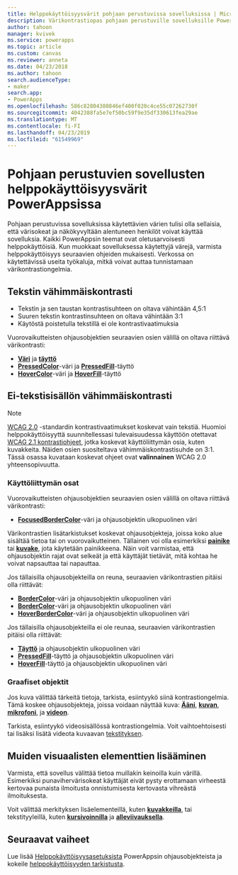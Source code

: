 ```yaml
---
title: Helppokäyttöisyysvärit pohjaan perustuvissa sovelluksissa | Microsoft Docs
description: Värikontrastiopas pohjaan perustuville sovelluksille PowerAppsissa
author: tahoon
manager: kvivek
ms.service: powerapps
ms.topic: article
ms.custom: canvas
ms.reviewer: anneta
ms.date: 04/23/2018
ms.author: tahoon
search.audienceType:
- maker
search.app:
- PowerApps
ms.openlocfilehash: 586c82804380846ef400f020c4ce55c07262730f
ms.sourcegitcommit: 4042388fa5e7ef50bc59f9e35df330613fea29ae
ms.translationtype: MT
ms.contentlocale: fi-FI
ms.lasthandoff: 04/23/2019
ms.locfileid: "61549969"
---
```

# <a name="accessible-colors-for-canvas-apps-in-powerapps"></a>Pohjaan perustuvien sovellusten helppokäyttöisyysvärit PowerAppsissa
Pohjaan perustuvissa sovelluksissa käytettävien värien tulisi olla sellaisia, että värisokeat ja näkökyvyltään alentuneen henkilöt voivat käyttää sovelluksia. Kaikki PowerAppsin teemat ovat oletusarvoisesti helppokäyttöisiä. Kun muokkaat sovelluksessa käytettyjä värejä, varmista helppokäyttöisyys seuraavien ohjeiden mukaisesti. Verkossa on käytettävissä useita työkaluja, mitkä voivat auttaa tunnistamaan värikontrastiongelmia.

## <a name="minimum-contrast-for-text"></a>Tekstin vähimmäiskontrasti
* Tekstin ja sen taustan kontrastisuhteen on oltava vähintään 4,5:1
* Suuren tekstin kontrastinsuhteen on oltava vähintään 3:1
* Käytöstä poistetulla tekstillä ei ole kontrastivaatimuksia

Vuorovaikutteisten ohjausobjektien seuraavien osien välillä on oltava riittävä värikontrasti:
* **[Väri](controls/properties-color-border.md)** ja **[täyttö](controls/properties-color-border.md)**
* **[PressedColor](controls/properties-color-border.md)**-väri ja  **[PressedFill](controls/properties-color-border.md)**-täyttö
* **[HoverColor](controls/properties-color-border.md)**-väri ja **[HoverFill](controls/properties-color-border.md)**-täyttö

## <a name="minimum-contrast-for-non-text"></a>Ei-tekstisisällön vähimmäiskontrasti

> [!NOTE]
> [WCAG 2.0](https://www.w3.org/TR/UNDERSTANDING-WCAG20/visual-audio-contrast-contrast.html) -standardin kontrastivaatimukset koskevat vain tekstiä. Huomioi helppokäyttöisyyttä suunnitellessasi tulevaisuudessa käyttöön otettavat [WCAG 2.1 kontrastiohjeet](https://www.w3.org/TR/WCAG21/#non-text-contrast), jotka koskevat käyttöliittymän osia, kuten kuvakkeita. Näiden osien suositeltava vähimmäiskontrastisuhde on 3:1. Tässä osassa kuvataan koskevat ohjeet ovat **valinnainen** WCAG 2.0 yhteensopivuutta.

### <a name="user-interface-components"></a>Käyttöliittymän osat
Vuorovaikutteisten ohjausobjektien seuraavien osien välillä on oltava riittävä värikontrasti:
* **[FocusedBorderColor](controls/properties-color-border.md)**-väri ja ohjausobjektin ulkopuolinen väri

Värikontrastien lisätarkistukset koskevat ohjausobjekteja, joissa koko alue sisältää tietoa tai on vuorovaikutteinen. Tällainen voi olla esimerkiksi **[painike](controls/control-button.md)** tai **[kuvake](controls/control-shapes-icons.md)**, jota käytetään painikkeena. Näin voit varmistaa, että ohjausobjektin rajat ovat selkeät ja että käyttäjät tietävät, mitä kohtaa he voivat napsauttaa tai napauttaa.

Jos tällaisilla ohjausobjekteilla on reuna, seuraavien värikontrastien pitäisi olla riittävät:
* **[BorderColor](controls/properties-color-border.md)**-väri ja ohjausobjektin ulkopuolinen väri
* **[BorderColor](controls/properties-color-border.md)**-väri ja ohjausobjektin ulkopuolinen väri
* **[HoverBorderColor](controls/properties-color-border.md)**-väri ja ohjausobjektin ulkopuolinen väri

Jos tällaisilla ohjausobjekteilla ei ole reunaa, seuraavien värikontrastien pitäisi olla riittävät:
* **[Täyttö](controls/properties-color-border.md)** ja ohjausobjektin ulkopuolinen väri
* **[PressedFill](controls/properties-color-border.md)**-täyttö ja ohjausobjektin ulkopuolinen väri
* **[HoverFill](controls/properties-color-border.md)**-täyttö ja ohjausobjektin ulkopuolinen väri

### <a name="graphical-objects"></a>Graafiset objektit
Jos kuva välittää tärkeitä tietoja, tarkista, esiintyykö siinä kontrastiongelmia. Tämä koskee ohjausobjekteja, joissa voidaan näyttää kuva: **[Ääni](controls/control-audio-video.md)**,  **[kuvan](controls/control-image.md)**,  **[mikrofoni](controls/control-microphone.md)**, ja **[videon](controls/control-audio-video.md)**.

Tarkista, esiintyykö videosisällössä kontrastiongelmia. Voit vaihtoehtoisesti tai lisäksi lisätä videota kuvaavan [tekstityksen](controls/control-audio-video.md).

## <a name="provide-other-visual-cues"></a>Muiden visuaalisten elementtien lisääminen
Varmista, että sovellus välittää tietoa muillakin keinoilla kuin värillä. Esimerkiksi punavihervärisokeat käyttäjät eivät pysty erottamaan virheestä kertovaa punaista ilmoitusta onnistumisesta kertovasta vihreästä ilmoituksesta.

Voit välittää merkityksen lisäelementeillä, kuten **[kuvakkeilla](controls/control-shapes-icons.md)**, tai tekstityyleillä, kuten **[kursivoinnilla](controls/properties-text.md)** ja **[alleviivauksella](controls/properties-text.md)**.

## <a name="next-steps"></a>Seuraavat vaiheet
Lue lisää [Helppokäyttöisyysasetuksista](controls/properties-accessibility.md) PowerAppsin ohjausobjekteista ja kokeile [helppokäyttöisyyden tarkistusta](accessibility-checker.md).
